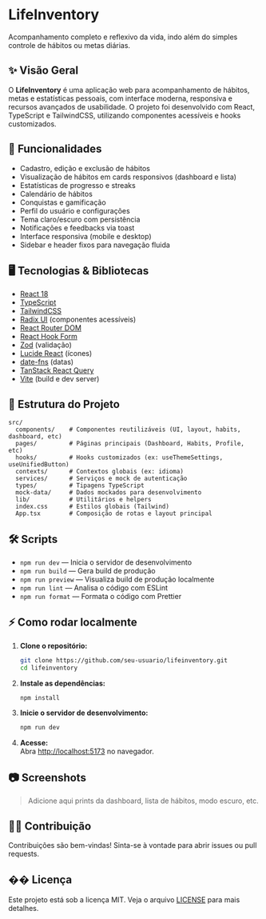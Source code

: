 # LifeInventory

Acompanhamento completo e reflexivo da vida, indo além do simples controle de hábitos ou metas diárias.

## ✨ Visão Geral

O **LifeInventory** é uma aplicação web para acompanhamento de hábitos, metas e estatísticas pessoais, com interface moderna, responsiva e recursos avançados de usabilidade. O projeto foi desenvolvido com React, TypeScript e TailwindCSS, utilizando componentes acessíveis e hooks customizados.

## 🚀 Funcionalidades

- Cadastro, edição e exclusão de hábitos
- Visualização de hábitos em cards responsivos (dashboard e lista)
- Estatísticas de progresso e streaks
- Calendário de hábitos
- Conquistas e gamificação
- Perfil do usuário e configurações
- Tema claro/escuro com persistência
- Notificações e feedbacks via toast
- Interface responsiva (mobile e desktop)
- Sidebar e header fixos para navegação fluida

## 🖥️ Tecnologias & Bibliotecas

- [React 18](https://react.dev/)
- [TypeScript](https://www.typescriptlang.org/)
- [TailwindCSS](https://tailwindcss.com/)
- [Radix UI](https://www.radix-ui.com/) (componentes acessíveis)
- [React Router DOM](https://reactrouter.com/)
- [React Hook Form](https://react-hook-form.com/)
- [Zod](https://zod.dev/) (validação)
- [Lucide React](https://lucide.dev/) (ícones)
- [date-fns](https://date-fns.org/) (datas)
- [TanStack React Query](https://tanstack.com/query/latest)
- [Vite](https://vitejs.dev/) (build e dev server)

## 📁 Estrutura do Projeto

```
src/
  components/    # Componentes reutilizáveis (UI, layout, habits, dashboard, etc)
  pages/         # Páginas principais (Dashboard, Habits, Profile, etc)
  hooks/         # Hooks customizados (ex: useThemeSettings, useUnifiedButton)
  contexts/      # Contextos globais (ex: idioma)
  services/      # Serviços e mock de autenticação
  types/         # Tipagens TypeScript
  mock-data/     # Dados mockados para desenvolvimento
  lib/           # Utilitários e helpers
  index.css      # Estilos globais (Tailwind)
  App.tsx        # Composição de rotas e layout principal
```

## 🛠️ Scripts

- `npm run dev` — Inicia o servidor de desenvolvimento
- `npm run build` — Gera build de produção
- `npm run preview` — Visualiza build de produção localmente
- `npm run lint` — Analisa o código com ESLint
- `npm run format` — Formata o código com Prettier

## ⚡ Como rodar localmente

1. **Clone o repositório:**

   ```bash
   git clone https://github.com/seu-usuario/lifeinventory.git
   cd lifeinventory
   ```

2. **Instale as dependências:**

   ```bash
   npm install
   ```

3. **Inicie o servidor de desenvolvimento:**

   ```bash
   npm run dev
   ```

4. **Acesse:**  
   Abra [http://localhost:5173](http://localhost:5173) no navegador.

## 📷 Screenshots

> Adicione aqui prints da dashboard, lista de hábitos, modo escuro, etc.

## 👨‍💻 Contribuição

Contribuições são bem-vindas! Sinta-se à vontade para abrir issues ou pull requests.

## �� Licença

Este projeto está sob a licença MIT. Veja o arquivo [LICENSE](LICENSE) para mais detalhes.
